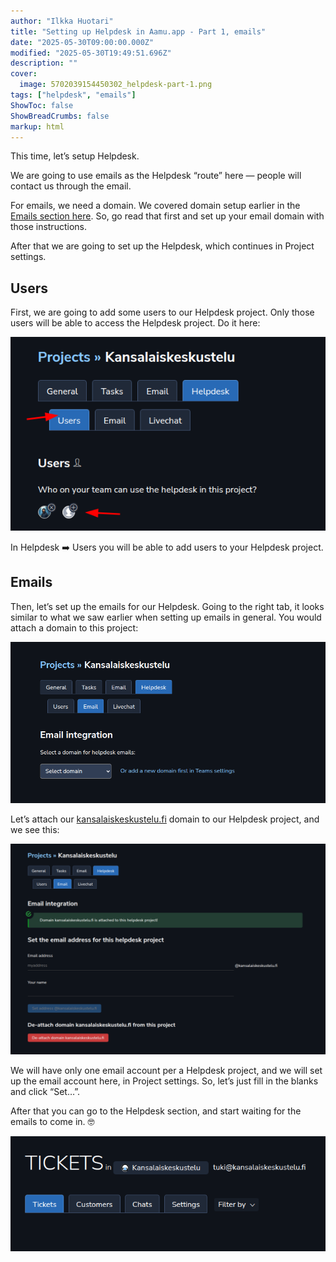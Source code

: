 ```yaml
---
author: "Ilkka Huotari"
title: "Setting up Helpdesk in Aamu.app - Part 1, emails"
date: "2025-05-30T09:00:00.000Z"
modified: "2025-05-30T19:49:51.696Z"
description: ""
cover:
  image: 5702039154450302_helpdesk-part-1.png
tags: ["helpdesk", "emails"]
ShowToc: false
ShowBreadCrumbs: false
markup: html
---
```


<p>This time, let’s setup Helpdesk.</p><p>We are going to use emails as the Helpdesk “route” here — people will contact us through the email. </p><p>For emails, we need a domain. We covered domain setup earlier in the <a target="_blank" rel="noopener noreferrer nofollow" href="https://aamu.app/blog/posts/setting-up-emails-in-aamuapp/" id="eb6e4907-75f1-4b0e-8083-f09c15d53128">Emails section here</a>. So, go read that first and set up your email domain with those instructions.</p><p>After that we are going to set up the Helpdesk, which continues in Project settings. </p><h2>Users</h2><p>First, we are going to add some users to our Helpdesk project. Only those users will be able to access the Helpdesk project. Do it here:</p><img src="4471157674110288_image.png" style="width: auto;" id="96fb3350-8ab3-497d-91f5-55b6839ad7cb"><p>In Helpdesk <span data-node="emoji" data-emoji="➡️" data-annotation="right arrow" style="user-select: text; font-family: &quot;Twemoji Mozilla&quot;, &quot;Apple Color Emoji&quot;, &quot;Segoe UI Emoji&quot;, &quot;Segoe UI Symbol&quot;, &quot;Noto Color Emoji&quot;, &quot;EmojiOne Color&quot;, &quot;Android Emoji&quot;, sans-serif;"><img alt="right arrow" style="display: none; width: 1em; height: 1em;"><span role="img" aria-label="right arrow" style="display: inline-block;">➡️</span></span> Users you will be able to add users to your Helpdesk project.</p><h2>Emails</h2><p>Then, let’s set up the emails for our Helpdesk. Going to the right tab, it looks similar to what we saw earlier when setting up emails in general. You would attach a domain to this project:</p><img src="9493636812342068_image.png" style="width: auto;" id="214943b5-7a6e-4ab0-a0c1-c42ee3272201"><p>Let’s attach our <a target="_blank" rel="noopener noreferrer nofollow" href="http://kansalaiskeskustelu.fi">kansalaiskeskustelu.fi</a> domain to our Helpdesk project, and we see this:</p><img src="1397957367420694_image.png" style="width: auto;" id="dccc96ff-7909-418e-8ff5-eb3bd92c1d45"><p>We will have only one email account per a Helpdesk project, and we will set up the email account here, in Project settings. So, let’s just fill in the blanks and click “Set…”.</p><p>After that you can go to the Helpdesk section, and start waiting for the emails to come in. <span data-node="emoji" data-emoji="🤓" data-annotation="nerd face" style="user-select: text; font-family: &quot;Twemoji Mozilla&quot;, &quot;Apple Color Emoji&quot;, &quot;Segoe UI Emoji&quot;, &quot;Segoe UI Symbol&quot;, &quot;Noto Color Emoji&quot;, &quot;EmojiOne Color&quot;, &quot;Android Emoji&quot;, sans-serif;"><img alt="nerd face" style="display: none; width: 1em; height: 1em;"><span role="img" aria-label="nerd face" style="display: inline-block;">🤓</span></span> </p><img src="5712970804892601_image.png" style="width: auto;" id="c3a81b73-6a21-4527-bee6-1fa26dd06740">